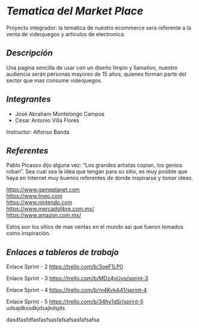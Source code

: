 # *__Tematica del Market Place__*

Proyecto integrador: la tematica de nuestro ecommerce sera referente a la venta de videojuegos y articulos de electronica.

## *Descripción*
Una pagina sencilla de usar con un diseño limpio y llamativo, nuestro audiencia serán personas mayores de 15 años, quienes forman parte del sector que mas consume videojuegos.

## *Integrantes*
- José Abraham Montelongo Campos  
- César Antonio Villa Flores  

Instructor: Alfonso Banda

## *Referentes*
Pablo Picasso dijo alguna vez: “Los grandes artistas copian, los genios roban”. Sea cual sea la idea que tengan para su sitio, es muy posible que haya en Internet muy buenos referentes de donde inspirarse y tomar ideas.

https://www.gameplanet.com   
https://www.lineo.com  
https://www.nintendo.com  
https://www.mercadolibre.com.mx/  
https://www.amazon.com.mx/

Estos son los sitios de mas ventas en el mundo asi que fueron tomados como inspiración.

## *Enlaces a tableros de trabajo*  

Enlace Sprint - 2
https://trello.com/b/3oeF1LP0

Enlace Sprint - 3
https://trello.com/b/MDz4vUyq/sprint-3

Enlace Sprint - 4
https://trello.com/b/m4KvkA41/sprint-4

Enlace Sprint - 5
https://trello.com/b/34hy1dSr/sprint-5
udsajdkssdkjdsajkdsjds

dasdfasfdfasfasfsasfafsafsasfafsafsa


